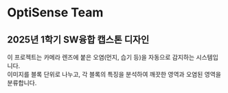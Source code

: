 # OptiSense Team


## 2025년 1학기 SW융합 캡스톤 디자인

이 프로젝트는 카메라 렌즈에 붙은 오염(먼지, 습기 등)을 자동으로 감지하는 시스템입니다.  
이미지를 블록 단위로 나누고, 각 블록의 특징을 분석하여 깨끗한 영역과 오염된 영역을 분류합니다.
